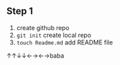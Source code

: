 ## Step 1
1. create github repo
2. `git init` create local repo
3. `touch Readme.md` add README file

↑↑↓↓←→←→baba